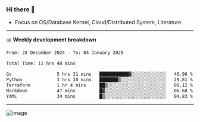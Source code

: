 ### Hi there 👋
<!-- * Daily Meditation via Leetcode/Competitive-Programming. -->
* Focus on OS/Database Kernel, Cloud/Distributed System, Literature.

-------

📊 **Weekly development breakdown**
<!--START_SECTION:waka-->

```txt
From: 28 December 2024 - To: 04 January 2025

Total Time: 11 hrs 40 mins

Go                 5 hrs 31 mins   ███████████▓░░░░░░░░░░░░░   46.96 %
Python             3 hrs 30 mins   ███████▒░░░░░░░░░░░░░░░░░   29.81 %
Terraform          1 hr 4 mins     ██▒░░░░░░░░░░░░░░░░░░░░░░   09.12 %
Markdown           47 mins         █▓░░░░░░░░░░░░░░░░░░░░░░░   06.68 %
YAML               34 mins         █▒░░░░░░░░░░░░░░░░░░░░░░░   04.83 %
```

<!--END_SECTION:waka-->

-------

<!-- [![Leetcode Stats](https://leetcard.jacoblin.cool/hzhang413?font=Fira+Mono)](https://leetcode.com/fxrc) -->
![image](./cyberpunk-ghost-in-the-shell.gif)
<!--![image](./gis-archive.png)-->
